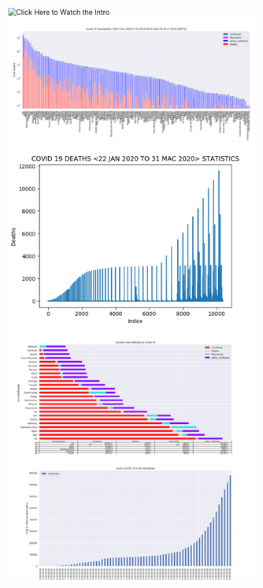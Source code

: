 ![Click Here to Watch the Intro](https://www.linkedin.com/embed/feed/update/urn:li:ugcPost:6653707706249121792)
![](asset/data.png)
![](asset/deaths.png)
![](asset/highestData.png)
![](asset/increment.png)

